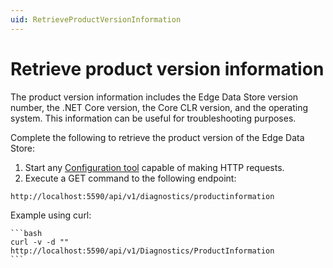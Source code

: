 ```yaml
---
uid: RetrieveProductVersionInformation
---
```


# Retrieve product version information

The product version information includes the Edge Data Store version number, the .NET Core version, the Core CLR version, and the operating system. This information can be useful for troubleshooting purposes.

Complete the following to retrieve the product version of the Edge Data Store:

1. Start any [Configuration tool](xref:ConfigurationTools) capable of making HTTP requests.
2. Execute a GET command to the following endpoint:

  ```http
  http://localhost:5590/api/v1/diagnostics/productinformation
  ```

   Example using curl:

    ```bash
    curl -v -d "" http://localhost:5590/api/v1/Diagnostics/ProductInformation
    ```
